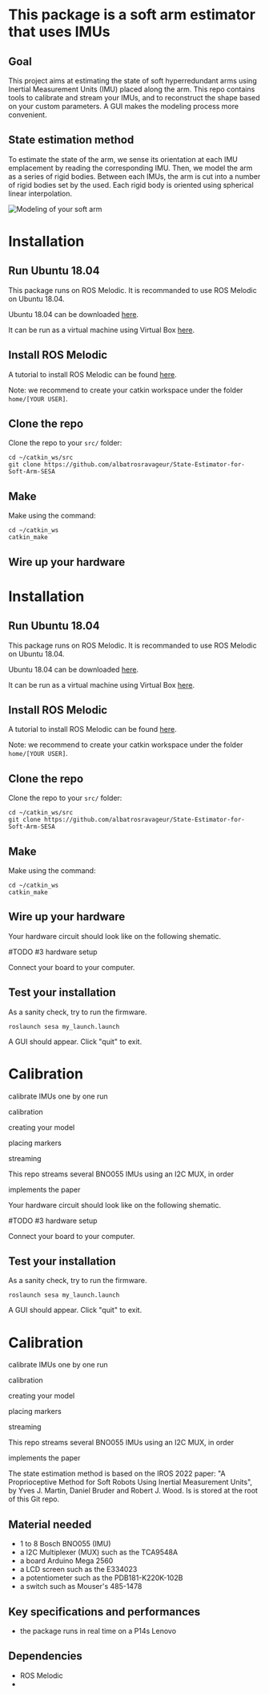 # This package is a soft arm estimator that uses IMUs
## Goal
This project aims at estimating the state of soft hyperredundant arms using Inertial Measurement Units (IMU) placed along the arm. This repo contains tools to calibrate and stream your IMUs, and to reconstruct the shape based on your custom parameters. A GUI makes the  modeling process more convenient.

## State estimation method
To estimate the state of the arm, we sense its orientation at each IMU emplacement by reading the corresponding IMU. Then, we model the arm as a series of rigid bodies. Between each IMUs, the arm is cut into a number of rigid bodies set by the used. Each rigid body is oriented using spherical linear interpolation. 

![Modeling of your soft arm](images/models.jpg)




# Installation
## Run Ubuntu 18.04 
This package runs on ROS Melodic. It is recommanded to use ROS Melodic on Ubuntu 18.04. 

Ubuntu 18.04 can be downloaded [here](https://releases.ubuntu.com/18.04/).

It can be run as a virtual machine using Virtual Box [here](https://www.virtualbox.org/wiki/Downloads).

## Install ROS Melodic
A tutorial to install ROS Melodic can be found [here](http://wiki.ros.org/melodic/Installation/Ubuntu).

Note: we recommend to create your catkin workspace under the folder `home/[YOUR USER]`.  

## Clone the repo
Clone the repo to your `src/` folder:

```
cd ~/catkin_ws/src
git clone https://github.com/albatrosravageur/State-Estimator-for-Soft-Arm-SESA
```

## Make
Make using the command:
```
cd ~/catkin_ws
catkin_make
```

## Wire up your hardware
# Installation
## Run Ubuntu 18.04 
This package runs on ROS Melodic. It is recommanded to use ROS Melodic on Ubuntu 18.04. 

Ubuntu 18.04 can be downloaded [here](https://releases.ubuntu.com/18.04/).

It can be run as a virtual machine using Virtual Box [here](https://www.virtualbox.org/wiki/Downloads).

## Install ROS Melodic
A tutorial to install ROS Melodic can be found [here](http://wiki.ros.org/melodic/Installation/Ubuntu).

Note: we recommend to create your catkin workspace under the folder `home/[YOUR USER]`.  

## Clone the repo
Clone the repo to your `src/` folder:

```
cd ~/catkin_ws/src
git clone https://github.com/albatrosravageur/State-Estimator-for-Soft-Arm-SESA
```

## Make
Make using the command:
```
cd ~/catkin_ws
catkin_make
```

## Wire up your hardware
Your hardware circuit should look like on the following shematic.

#TODO #3 
hardware setup

Connect your board to your computer.

## Test your installation
As a sanity check, try to run the firmware.
```
roslaunch sesa my_launch.launch
```

A GUI should appear. Click "quit" to exit.

# Calibration


calibrate IMUs one by one
run 

calibration

creating your model

placing markers

streaming

This repo streams several BNO055 IMUs using an I2C MUX, in order

 implements the paper 


Your hardware circuit should look like on the following shematic.

#TODO #3 
hardware setup

Connect your board to your computer.

## Test your installation
As a sanity check, try to run the firmware.
```
roslaunch sesa my_launch.launch
```

A GUI should appear. Click "quit" to exit.

# Calibration


calibrate IMUs one by one
run 

calibration

creating your model

placing markers

streaming

This repo streams several BNO055 IMUs using an I2C MUX, in order

 implements the paper 


The state estimation method is based on the IROS 2022 paper: "A Proprioceptive Method for Soft Robots Using Inertial Measurement Units", by Yves J. Martin, Daniel Bruder and Robert J. Wood. Is is stored at the root of this Git repo. 

## Material needed
- 1 to 8 Bosch BNO055 (IMU)
- a I2C Multiplexer (MUX) such as the TCA9548A
- a board Arduino Mega 2560
- a LCD screen such as the E334023
- a potentiometer such as the PDB181-K220K-102B
- a switch such as Mouser's 485-1478

## Key specifications and performances
- the package runs in real time on a P14s Lenovo 

## Dependencies
- ROS Melodic
- 
